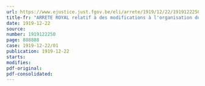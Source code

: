 ```yaml
---
url: https://www.ejustice.just.fgov.be/eli/arrete/1919/12/22/1919122250/justel
title-fr: "ARRETE ROYAL relatif à des modifications à l'organisation du service du contentieux judiciaire du Ministère des Finances"
date: 1919-12-22
source:
number: 1919122250
page: 888888
case: 1919-12-22/01
publication: 1919-12-22
starts:
modifies:
pdf-original:
pdf-consolidated:
---
```


